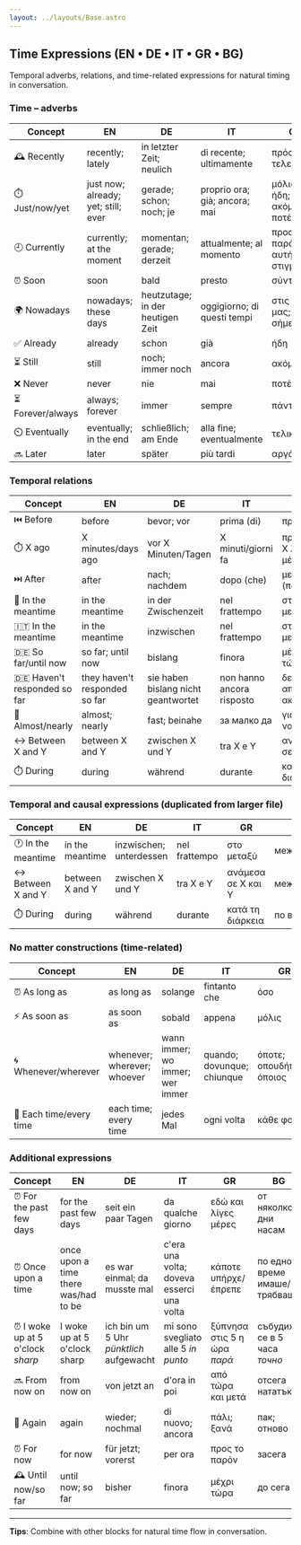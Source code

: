 ```yaml
---
layout: ../layouts/Base.astro
---
```

## Time Expressions (EN • DE • IT • GR • BG)

Temporal adverbs, relations, and time-related expressions for natural timing in conversation.

### Time – adverbs
| Concept | EN | DE | IT | GR | BG |
|---|---|---|---|---|---|
| 🕰️ Recently | recently; lately | in letzter Zeit; neulich | di recente; ultimamente | πρόσφατα; τελευταία | напоследък; скоро |
| ⏱️ Just/now/yet | just now; already; yet; still; ever | gerade; schon; noch; je | proprio ora; già; ancora; mai | μόλις; ήδη; ακόμα; ποτέ | току-що; вече; още; някога |
| 🕘 Currently | currently; at the moment | momentan; gerade; derzeit | attualmente; al momento | προς το παρόν; αυτή τη στιγμή | в момента; понастоящем |
| ⏰ Soon | soon | bald | presto | σύντομα | скоро |
| 🌍 Nowadays | nowadays; these days | heutzutage; in der heutigen Zeit | oggigiorno; di questi tempi | στις μέρες μας; σήμερα | в днешно време; днес |
| ✅ Already | already | schon | già | ήδη | вече |
| ⏳ Still | still | noch; immer noch | ancora | ακόμα | още |
| ❌ Never | never | nie | mai | ποτέ | никога |
| ⏳ Forever/always | always; forever | immer | sempre | πάντα | винаги |
| ⏲️ Eventually | eventually; in the end | schließlich; am Ende | alla fine; eventualmente | τελικά | накрая |
| 🔜 Later | later | später | più tardi | αργότερα | по-късно |

### Temporal relations
| Concept | EN | DE | IT | GR | BG |
|---|---|---|---|---|---|
| ⏮️ Before | before | bevor; vor | prima (di) | πριν (από) | преди |
| ⏱️ X ago | X minutes/days ago | vor X Minuten/Tagen | X minuti/giorni fa | πριν από Χ λεπτά/μέρες | преди Х минути/дни |
| ⏭️ After | after | nach; nachdem | dopo (che) | μετά (που) | след (като) |
| 🔀 In the meantime | in the meantime | in der Zwischenzeit | nel frattempo | στο μεταξύ | междувременно |
| 🇮🇹 In the meantime | in the meantime | inzwischen | nel frattempo | στο μεταξύ | междувременно |
| 🇩🇪 So far/until now | so far; until now | bislang | finora | μέχρι τώρα | досега |
| 🇩🇪 Haven't responded so far | they haven't responded so far | sie haben bislang nicht geantwortet | non hanno ancora risposto | δεν έχουν απαντήσει ακόμα | все още не са отговорили |
| 🚫 Almost/nearly | almost; nearly | fast; beinahe | за малко да | για λίγο να | за малко да |
| ↔️ Between X and Y | between X and Y | zwischen X und Y | tra X e Y | ανάμεσα σε Χ και Ψ | между Х и Y |
| ⏱️ During | during | während | durante | κατά τη διάρκεια | по време на |

### Temporal and causal expressions (duplicated from larger file)
| Concept | EN | DE | IT | GR | BG |
|---|---|---|---|---|---|
| 🕐 In the meantime | in the meantime | inzwischen; unterdessen | nel frattempo | στο μεταξύ | междувременно |
| ↔️ Between X and Y | between X and Y | zwischen X und Y | tra X e Y | ανάμεσα σε X και Y | между X и Y |
| ⏱️ During | during | während | durante | κατά τη διάρκεια | по време на |

### No matter constructions (time-related)
| Concept | EN | DE | IT | GR | BG |
|---|---|---|---|---|---|
| ⏰ As long as | as long as | solange | fintanto che | όσο | докато |
| ⚡ As soon as | as soon as | sobald | appena | μόλις | щом |
| 🌀 Whenever/wherever | whenever; wherever; whoever | wann immer; wo immer; wer immer | quando; dovunque; chiunque | όποτε; οπουδήποτε; όποιος | когато и да е; където и да е; който и да е |
| 🔄 Each time/every time | each time; every time | jedes Mal | ogni volta | κάθε φορά | всеки път |

### Additional expressions
| Concept | EN | DE | IT | GR | BG |
|---|---|---|---|---|---|
| ⏰ For the past few days | for the past few days | seit ein paar Tagen | da qualche giorno | εδώ και λίγες μέρες | от няколко дни насам |
| ⏰ Once upon a time | once upon a time there was/had to be | es war einmal; da musste mal | c'era una volta; doveva esserci una volta | κάποτε υπήρχε/έπρεπε | по едно време имаше/трябваше |
| ⏰ I woke up at 5 o'clock *sharp* | I woke up at 5 o'clock sharp | ich bin um 5 Uhr *pünktlich* aufgewacht | mi sono svegliato alle 5 *in punto* | ξύπνησα στις 5 η ώρα *παρά* | събудих се в 5 часа *точно* |
| 🔜 From now on | from now on | von jetzt an | d'ora in poi | από τώρα και μετά | отсега нататък |
| 🔄 Again | again | wieder; nochmal | di nuovo; ancora | πάλι; ξανά | пак; отново |
| ⏰ For now | for now | für jetzt; vorerst | per ora | προς το παρόν | засега |
| 🕰️ Until now/so far | until now; so far | bisher | finora | μέχρι τώρα | до сега |

---
**Tips**: Combine with other blocks for natural time flow in conversation.
